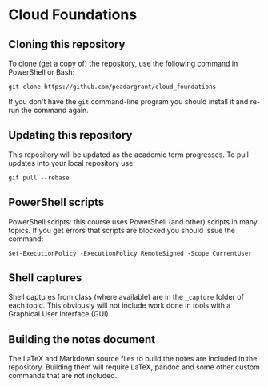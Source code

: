 # Cloud Foundations

## Cloning this repository

To clone (get a copy of) the repository, use the following command in PowerShell or Bash:

	git clone https://github.com/peadargrant/cloud_foundations

If you don't have the `git` command-line program you should install it and re-run the command again.


## Updating this repository

This repository will be updated as the academic term progresses.
To pull updates into your local repository use:

	git pull --rebase


## PowerShell scripts

PowerShell scripts: this course uses PowerShell (and other) scripts in many topics.
If you get errors that scripts are blocked you should issue the command:

	Set-ExecutionPolicy -ExecutionPolicy RemoteSigned -Scope CurrentUser


## Shell captures

Shell captures from class (where available) are in the `_capture` folder of each topic.
This obviously will not include work done in tools with a Graphical User Interface (GUI).


## Building the notes document

The LaTeX and Markdown source files to build the notes are included in the repository.
Building them will require LaTeX, pandoc and some other custom commands that are not included.



